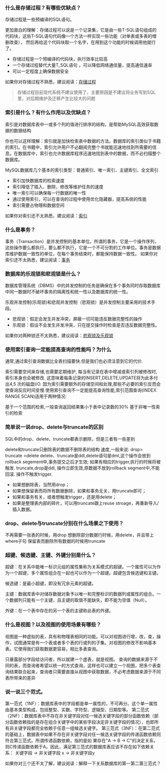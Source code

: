 ### 什么是存储过程？有哪些优缺点？

存储过程是一些预编译的SQL语句。

更加直白的理解：存储过程可以说是一个记录集，它是由一些T-SQL语句组成的代码块，这些T-SQL语句代码像一个方法一样实现一些功能（对单表或多表的增删改查），
然后再给这个代码块取一个名字，在用到这个功能的时候调用他就行了。

- 存储过程是一个预编译的代码块，执行效率比较高
- 一个存储过程替代大量T_SQL语句 ，可以降低网络通信量，提高通信速率
- 可以一定程度上确保数据安全

如果你对存储过程不熟悉，建议阅读：[存储过程](db/stored_procedure.md)
> 存储过程目前现代系统不建议使用了，主要原因是不建议将业务写到SQL里，对后期维护及迁移产生比较大的问题

### 索引是什么？有什么作用以及优缺点？

索引是对数据库表中一或多个列的值进行排序的结构，是帮助MySQL高效获取数据的数据结构

你也可以这样理解：索引就是加快检索表中数据的方法。数据库的索引类似于书籍的索引。在书籍中，索引允许用户不必翻阅完整个书就能迅速地找到所需要的信息。在数据库中，索引也允许数据库程序迅速地找到表中的数据，而不必扫描整个数据库。

MySQL数据库几个基本的索引类型：普通索引、唯一索引、主键索引、全文索引

- 索引加快数据库的检索速度
- 索引降低了插入、删除、修改等维护任务的速度
- 唯一索引可以确保每一行数据的唯一性
- 通过使用索引，可以在查询的过程中使用优化隐藏器，提高系统的性能
- 索引需要占物理和数据空间

如果你对索引还不太熟悉，建议阅读：[索引](db/index.md)


### 什么是事务？

事务（Transaction）是并发控制的基本单位。所谓的事务，它是一个操作序列，这些操作要么都执行，要么都不执行，它是一个不可分割的工作单位。事务是数据库维护数据一致性的单位，在每个事务结束时，都能保持数据一致性。
如果你对索引还不太熟悉，建议阅读：[事务](db/transaction.md)

### 数据库的乐观锁和悲观锁是什么？

数据库管理系统（DBMS）中的并发控制的任务是确保在多个事务同时存取数据库中同一数据时不破坏事务的隔离性和统一性以及数据库的统一性。

乐观并发控制(乐观锁)和悲观并发控制（悲观锁）是并发控制主要采用的技术手段。

- 悲观锁：假定会发生并发冲突，屏蔽一切可能违反数据完整性的操作
- 乐观锁：假设不会发生并发冲突，只在提交操作时检查是否违反数据完整性。

如果你对两种锁还不太熟悉，建议阅读：[悲观锁及乐观锁](db/lock.md)

### 使用索引查询一定能提高查询的性能吗？为什么

通常,通过索引查询数据比全表扫描要快.但是我们也必须注意到它的代价.

索引需要空间来存储,也需要定期维护, 每当有记录在表中增减或索引列被修改时,索引本身也会被修改. 这意味着每条记录的INSERT,DELETE,UPDATE将为此多付出4,5 次的磁盘I/O. 因为索引需要额外的存储空间和处理,那些不必要的索引反而会使查询反应时间变慢.使用索引查询不一定能提高查询性能,索引范围查询(INDEX RANGE SCAN)适用于两种情况:

基于一个范围的检索,一般查询返回结果集小于表中记录数的30%
基于非唯一性索引的检索

### 简单说一说drop、delete与truncate的区别

SQL中的drop、delete、truncate都表示删除，但是三者有一些差别

delete和truncate只删除表的数据不删除表的结构
速度,一般来说: drop> truncate >delete
delete、truncate是ddl,delete语句是dml,这个操作会放到rollback segement中,事务提交之后才生效;
如果有相应的trigger,执行的时候将被触发. truncate,drop是ddl, 操作立即生效,原数据不放到rollback segment中,不能回滚. 操作不触发trigger.

- 如果想删除表，当然用drop； 
- 如果想保留表而将所有数据删除，如果和事务无关，用truncate即可；
- 如果和事务有关，或者想触发trigger，还是用delete；
- 如果是整理表内部的碎片，可以用truncate跟上reuse stroage，再重新导入/插入数据。


### drop、delete与truncate分别在什么场景之下使用？

不再需要一张表的时候，用drop
想删除部分数据行时候，用delete，并且带上where子句
保留表而删除所有数据的时候用truncate

### 超键、候选键、主键、外键分别是什么？

超键：在关系中能唯一标识元组的属性集称为关系模式的超键。一个属性可以为作为一个超键，多个属性组合在一起也可以作为一个超键。超键包含候选键和主键。

候选键：是最小超键，即没有冗余元素的超键。

主键：数据库表中对储存数据对象予以唯一和完整标识的数据列或属性的组合。一个数据列只能有一个主键，且主键的取值不能缺失，即不能为空值（Null）。

外键：在一个表中存在的另一个表的主键称此表的外键。

### 什么是视图？以及视图的使用场景有哪些？

视图是一种虚拟的表，具有和物理表相同的功能。可以对视图进行增，改，查，操作，试图通常是有一个表或者多个表的行或列的子集。对视图的修改不影响基本表。它使得我们获取数据更容易，相比多表查询。

只暴露部分字段给访问者，所以就建一个虚表，就是视图。
查询的数据来源于不同的表，而查询者希望以统一的方式查询，这样也可以建立一个视图，把多个表查询结果联合起来，查询者只需要直接从视图中获取数据，不必考虑数据来源于不同表所带来的差异

### 说一说三个范式。

第一范式（1NF）：数据库表中的字段都是单一属性的，不可再分。这个单一属性由基本类型构成，包括整型、实数、字符型、逻辑型、日期型等。
第二范式（2NF）：数据库表中不存在非关键字段对任一候选关键字段的部分函数依赖（部分函数依赖指的是存在组合关键字中的某些字段决定非关键字段的情况），也即所有非关键字段都完全依赖于任意一组候选关键字。
第三范式（3NF）：在第二范式的基础上，数据表中如果不存在非关键字段对任一候选关键字段的传递函数依赖则符合第三范式。所谓传递函数依赖，指的是如 果存在"A → B → C"的决定关系，则C传递函数依赖于A。因此，满足第三范式的数据库表应该不存在如下依赖关系： 关键字段 → 非关键字段 x → 非关键字段y

如果你对三个还不太了解，建议阅读：解释一下关系数据库的第一第二第三范式？